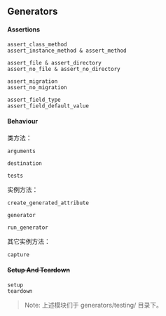 ## Generators

#### Assertions

```
assert_class_method
assert_instance_method & assert_method

assert_file & assert_directory
assert_no_file & assert_no_directory

assert_migration
assert_no_migration

assert_field_type
assert_field_default_value
```

#### Behaviour

类方法：

```
arguments

destination

tests
```

实例方法：

```
create_generated_attribute

generator

run_generator
```

其它实例方法：

```
capture
```

#### ~~Setup And Teardown~~

```
setup
teardown
```

> Note: 上述模块们于 generators/testing/ 目录下。
